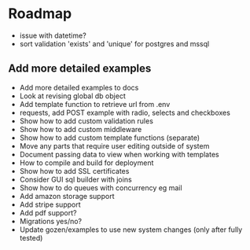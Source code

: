 # Roadmap

- issue with datetime?
- sort validation 'exists' and 'unique' for postgres and mssql

## Add more detailed examples 
- Add more detailed examples to docs
- Look at revising global db object
- Add template function to retrieve url from .env
- requests, add POST example with radio, selects and checkboxes
- Show how to add custom validation rules
- Show how to add custom middleware
- Show how to add custom template functions (separate)
- Move any parts that require user editing outside of system 
- Document passing data to view when working with templates
- How to compile and build for deployment
- Show how to add SSL certificates
- Consider GUI sql builder with joins
- Show how to do queues with concurrency eg mail
- Add amazon storage support
- Add stripe support
- Add pdf support?
- Migrations yes/no?
- Update gozen/examples to use new system changes (only after fully tested)
